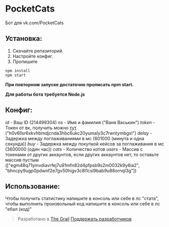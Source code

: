 # PocketCats
Бот для vk.com/PocketCats

## Установка:

1. Скачайте репазиторий.
2. Настройте конфиг.
3. Пропишите
```
npm install
npm start
```
**При повторном запуске достаточно прописать npm start.**

**Для работы бота требуется Node.js**

## Конфиг:

*id* - Ваш ID (214499304)
*ns* - Имя и фамилия ("Ваня Васькин")
*token* - Токен от вк, получить можно [тут](https://oauth.vk.com/authorize?client_id=6121396&scope=69632&redirect_uri=https://oauth.vk.com/blank.html&display=page&response_type=token&revoke=1) ("h0v6llsr6xkvhbmdjcnda3hbc6ukc20yumaly3c7rwntymbgxl")
*delay* - Задержка между поглаживаниями в мс (601000 (минута и одна секунда))
*buy* - Задержка между покупкой кейсов за поглаживания в мс (3600000 (один час))
*cats* - Количество котов
*users* - Массив с токенами от других аккаунтов, если других аккаунтов нет, то оставьте массив пустым (["egm48q71ymvdiavrfej7u91mfn82d4pfpsb9s2m0032k9y6ia2", "bhncpy9ugp0pdwnf2e7gv50higv3c8l1csl9bab9u88ornql3g"])

## Использование:

Чтобы получить статистику напишите в консоль или себе в лс "стата", чтобы выполнить произвольный код напишите в консоль или себе в лс "ебал (код)"


> Разработано в [The Grail](https://vk.com/The_Grail)
> [Поддержать разработчиков](https://qiwi.me/The_Grail)
